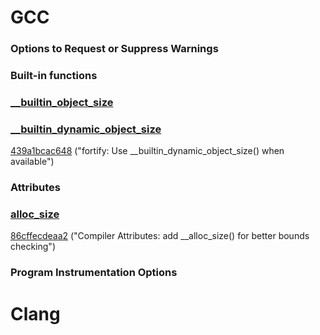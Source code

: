 # GCC
  ### Options to Request or Suppress Warnings
  
  ### Built-in functions
  ### [__builtin_object_size](https://gcc.gnu.org/onlinedocs/gcc/Object-Size-Checking.html)
  

  ### [__builtin_dynamic_object_size](https://gcc.gnu.org/onlinedocs/gcc/Object-Size-Checking.html)

  [439a1bcac648](https://git.kernel.org/linus/439a1bcac648) ("fortify: Use __builtin_dynamic_object_size() when available")
      

  ### Attributes

  ### [__alloc_size__](https://gcc.gnu.org/onlinedocs/gcc/Common-Function-Attributes.html#index-alloc_005fsize-function-attribute)
  [86cffecdeaa2](https://git.kernel.org/linus/86cffecdeaa2) ("Compiler Attributes: add __alloc_size() for better bounds checking")

  ### Program Instrumentation Options

# Clang



